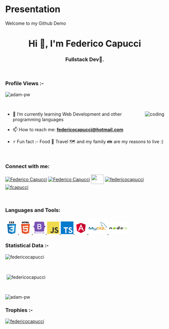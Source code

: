 # Presentation
Welcome to my Github Demo

<h1 align="center">Hi 👋, I'm Federico Capucci</h1>
<h3 align="center">Fullstack Dev🌟.</h3>

<br>

<p align="right"> <h3>Profile Views :-</h3> <img src="https://komarev.com/ghpvc/?username=federicocapucci&label=Profile%20views&color=green&style=flat"
    alt="adam-pw" /> 
  </p>

<br>

<p><img align="right" src="https://github.com/Adam-pw/Adam-pw/blob/main/animation_500_kxa883sd.gif" alt="coding" /></p>


- 🌱 I’m currently learning Web Development and other programming languages

- 📫 How to reach me: **federicocapucci@hotmail.com**

- ⚡ Fun fact :- Food 🍲 Travel 🗺️ and my family 👪 are my reasons to live :) 

<br>

<h3 align="left">Connect with me:</h3>
<p align="left">
  <a href="https://www.linkedin.com/in/federicocapucci/" target="blank"><img align="center"
      src="https://raw.githubusercontent.com/rahuldkjain/github-profile-readme-generator/master/src/images/icons/Social/linked-in-alt.svg"
      alt="Federico Capucci" height="30" width="40" /></a> 
  <a href="https://www.facebook.com/federicocapucci" target="blank"><img align="center"
      src="https://raw.githubusercontent.com/rahuldkjain/github-profile-readme-generator/master/src/images/icons/Social/facebook.svg"
      alt="Federico Capucci" height="30" width="40" /></a> 
  <a href="https://www.instagram.com/fede_capucci/" target="blank"><img align="center"
      src="https://raw.githubusercontent.com/rahuldkjain/github-profile-readme-generator/master/src/images/icons/Social/instagram.svg"
      alt="" height="30" width="40" /></a> 
  <a href="https://www.hackerrank.com/federicocapucci" target="blank"><img align="center"
      src="https://raw.githubusercontent.com/rahuldkjain/github-profile-readme-generator/master/src/images/icons/Social/hackerrank.svg"
      alt="federicocapucci" height="30" width="40" /></a> 
 <a href="https://twitter.com/fcapucci" target="blank"><img align="center"
      src="https://raw.githubusercontent.com/rahuldkjain/github-profile-readme-generator/master/src/images/icons/Social/twitter.svg"
      alt="fcapucci" height="30" width="40" /></a> 
</p>

<br>

<h3 align="left">Languages and Tools:</h3>
<p align="left">    
    <a href="https://www.w3schools.com/css/" target="_blank"
    rel="noreferrer"> <img
      src="https://raw.githubusercontent.com/devicons/devicon/master/icons/css3/css3-original-wordmark.svg" alt="css3"
      width="40" height="40" /> </a> 
    <a href="https://www.w3.org/html/" target="_blank" rel="noreferrer"> <img
      src="https://raw.githubusercontent.com/devicons/devicon/master/icons/html5/html5-original-wordmark.svg"
      alt="html5" width="40" height="40" /> </a> 
    <a href="https://getbootstrap.com" target="_blank" rel="noreferrer">
    <img src="https://raw.githubusercontent.com/devicons/devicon/master/icons/bootstrap/bootstrap-plain-wordmark.svg"
      alt="bootstrap" width="40" height="40" /> </a> 
    <a href="https://developer.mozilla.org/en-US/docs/Web/JavaScript" target="_blank"
    rel="noreferrer"> <img
      src="https://raw.githubusercontent.com/devicons/devicon/master/icons/javascript/javascript-original.svg"
      alt="javascript" width="40" height="40" /> </a> 
     <a href="https://www.typescriptlang.org/" target="_blank"
    rel="noreferrer"> <img
      src="https://raw.githubusercontent.com/github/explore/80688e429a7d4ef2fca1e82350fe8e3517d3494d/topics/typescript/typescript.png"
      alt="typescriptlang" width="40" height="40" /> </a> 
    <a href="https://angular.io/" target="_blank" rel="noreferrer"> <img
      src="https://raw.githubusercontent.com/github/explore/80688e429a7d4ef2fca1e82350fe8e3517d3494d/topics/angular/angular.png"
      alt="angular" width="40" height="40" /> </a> 
    <a href="https://www.mysql.com/" target="_blank" rel="noreferrer"> <img
      src="https://raw.githubusercontent.com/devicons/devicon/master/icons/mysql/mysql-original-wordmark.svg"
      alt="mysql" width="60" height="50" /> </a> 
    <a href="https://nodejs.org" target="_blank" rel="noreferrer"> <img
      src="https://raw.githubusercontent.com/devicons/devicon/master/icons/nodejs/nodejs-original-wordmark.svg"
      alt="nodejs" width="60" height="40" /> </a>       
<br>

<h3>Statistical Data :-</h3>
<p><img align="center"
    src="https://github-readme-stats.vercel.app/api/top-langs?username=federicocapucci&show_icons=true&locale=en&bg_color=0d1117&text_color=ffffff&layout=compact"
    alt="federicocapucci" 
    bg_color=#808080/></p>

<br>

<p>&nbsp;<img align="center" src="https://github-readme-stats.vercel.app/api?username=federicocapucci&show_icons=true&locale=en&bg_color=0d1117&text_color=ffffff&repo=convoychat"
    alt="federicocapucci" /></p>

<br>

<p><img align="center" src="https://github-readme-streak-stats.herokuapp.com/?user=federicocapucci&theme=dark&background=0d1117&date_format=M%20j%5B%2C%20Y%5D" alt="adam-pw" /></p>


<h3>Trophies :-</h3>
<p align="left"> <a href="https://github.com/ryo-ma/github-profile-trophy"><img
      src="https://github-profile-trophy.vercel.app/?username=federicocapucci&bg_color=0d1117&text_color=ffffff" alt="federicocapucci" /></a>
      
<p align="left"> <a href="https://twitter.com/" target="blank"><img
      src="https://img.shields.io/twitter/follow/?logo=twitter&style=for-the-badge" alt="" /></a> </p>
